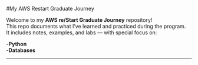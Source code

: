 #My AWS Restart Graduate Journey  

Welcome to my **AWS re/Start Graduate Journey** repository!  
This repo documents what I’ve learned and practiced during the program.  
It includes notes, examples, and labs —  with special focus on: 

-**Python**  
-**Databases**  

---
